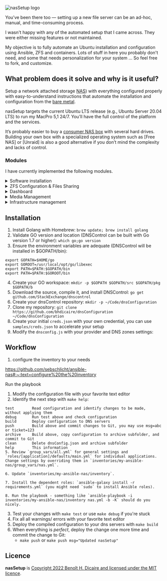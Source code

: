 ![nasSetup logo](https://github.com/bhdicaire/nasSetup/raw/master/doc/logo.png)

You’ve been there too — setting up a new file server can be an ad-hoc, manual, and time-consuming process.

I wasn't happy with any of the automated setup that I came across. They were either missing features or not maintained.

My objective is to fully automate an Ubuntu installation and configuration using Ansible, ZFS and containers. Lots of stuff in here you probably don't need, and some that needs personalization for your system ... So feel free to fork, and customize.

## What problem does it solve and why is it useful?

Setup a network attached storage [NAS](https://en.wikipedia.org/wiki/Network-attached_storage)) with everything configured properly with easy-to-understand instructions that automate the installation and configuration from the [bare metal](https://github.com/bhdicaire/macSetup/blob/master/doc/bareMetal.md).

nasSetup targets the current Ubuntu LTS release (e.g., Ubuntu
Server 20.04 LTS) to run my MacPro 5,1 24/7. You’ll have the full control of the platform and the services.

It’s probably easier to buy a [consumer NAS box](https://en.wikipedia.org/wiki/List_of_NAS_manufacturers) with several hard drives. Building your own box with a specialized operating system such as [Free NAS] or [Unraid] is also a good alternative if you don’t mind the complexity and lacks of control.

### Modules
I have currently implemented the following modules.


<details>
<summary>Software installation</summary>

 This is being accomplish with the use of [homebrew](https://github.com/Homebrew/homebrew), [homebrew-cask](https://github.com/caskroom/homebrew-cask), and the Mac Apple Store CLI [(MAS)](https://github.com/mas-cli/mas).

</details>

<details>
<summary>ZFS Configuration & Files Sharing</summary>
Any files and folders that are to be copied or symlinked, including app settings, licenses and dotfiles.

Ansible NAS doesn't set up your disk partitions, primarily because getting it wrong can be incredibly destructive.
That aside, configuring partitions is usually a one-time (or very infrequent) event, so there's not much to be
gained by automating it. Check out the [docs](https://davestephens.github.io/ansible-nas) for recommended setups.

# NFS Exports

Ansible-NAS uses the awesome [geerlingguy.nfs](https://github.com/geerlingguy/ansible-role-nfs) Ansible role to configure NFS exports.

More info on configuring NFS exports can be found [here](https://help.ubuntu.com/community/SettingUpNFSHowTo#Shares).

## NFS Examples

Ansible-NAS shares are defined in the `nfs_exports` section within `group_vars/all.yml`. The example provided will allow anyone to read the data in `{{ nfs_shares_root }}/public` on your Ansible-NAS box.

## Permissions

NFS "exports" (an equivalent of a Samba share) are permissioned differently to Samba shares. Samba shares are permissioned with users and groups, and NFS exports are permissioned by the host wanting to access them, and then usual Linux permissions are applied to the files and directories within there. As mentioned above, the example will allow any computer on your network to read and write to the export.

</details>

<details>
<summary>Dashboard</summary>
An awesome dashboard to your home server (Heimdall) supported by Glances for stats.

The first thing to do is to configure [Heimdall](https://heimdall.site/) as the
dashboard of your new NAS, because most of the applications included come with a
web interface. Heimdall lets you create "apps" for them which appear as little
icons on the screen.

To add applications to Heimdall, you'll need the IP address of your NAS.  If you
don't know it for some reason, you will have to look up using the console with
`ip a`. The entry "link/ether", usually the second one after the loopback
device, will show the address. Another alternative is to make sure
[Avahi](https://www.avahi.org/) is installed for zero-configuration networking
(mDNS). This will allow you to `ssh` into your NAS and with the extension
`.local` to your machines name, such as `ssh tardis.local`. Then you can use the
`ip a` command again.

Next, you need the application's port, which you can look up in the [list of
ports](configuration/application_ports.md). You can test the combination of address and port
in your browser by typing them joined by a colon. For instance, for Glances on a
machine with the IPv4 address 192.168.1.2, the full address would be
`http://192.168.1.2:61208`. Once you are sure it works, use this address and
port combination when creating the Heimdall icon.

[Glances](https://nicolargo.github.io/glances/) and
[Portainer](https://www.portainer.io/) are probably the two applications you
want to add to Heimdall first, so you can see what is happening on the NAS.
Note that Portainer will ask for your admin password. After that, it depends on
what you have installed - see the listing for individual applications for more
information.
</details>

<details>
<summary>Media Management</summary>
* [Plex](https://www.plex.tv/) - Plex Media Server
* [Portainer](https://portainer.io/) - for managing Docker and running custom images
* [Syncthing](https://syncthing.net/) - sync directories with another device
* [Tautulli](http://tautulli.com/) - Monitor Your Plex Media Server

Media streaming via Plex
 Any number of Samba shares or NFS exports for you to store your stuff
 * eBook management with Calibre-web
 * [Calibre-web](https://github.com/janeczku/calibre-web) - Provides a clean interface for browsing, reading and downloading eBooks using an existing Calibre database.

 # Calibre-web

Homepage: [https://github.com/janeczku/calibre-web](https://github.com/janeczku/calibre-web)


Calibre-Web is a web app providing a clean interface for browsing, reading and downloading eBooks using an existing Calibre database.

## Usage

Set `calibre_enabled: true` in your `inventories/<your_inventory>/nas.yml` file.

## Specific Configuration

Requires Calibre ebook management program. Available for download [here](https://calibre-ebook.com/download).

### Admin login

**Default admin login:** Username: admin Password: admin123

### eBook Conversion

If you do not need eBook conversion you can disable it to save resources by setting the `calibre_ebook_conversion` variable in `group_vars/all.yml` file to be empty.

 - Conversion enabled: `calibre_ebook_conversion: "linuxserver/calibre-web:calibre"`

 - Conversion disabled: `calibre_ebook_conversion: ""`

You can target just Calibre by appending `-t calibre` to your `ansible-playbook` command.
</details>

<details>
<summary>Infrastructure management</summary>
* [Cloud Commander](https://cloudcmd.io/) - A dual panel file manager with integrated web console and text editor
* [Cloudflare DDNS](https://hub.docker.com/r/joshuaavalon/cloudflare-ddns/) - automatically update Cloudflare with your IP address
* [Duplicacy](https://duplicacy.com/) - A web UI for the Duplicacy cloud backup program, which provides lock-free deduplication backups to multiple providers
* [Duplicati](https://www.duplicati.com/) - for backing up your stuff
* [Gitea](https://gitea.io/en-us/) - Simple self-hosted GitHub clone
* [Glances](https://nicolargo.github.io/glances/) - for seeing the state of your system via a web browser
* [Krusader](https://krusader.org/) - Twin panel file management for your desktop
* [netboot.xyz](https://netboot.xyz/) - a PXE boot server
* [Netdata](https://my-netdata.io/) - An extremely comprehensive system monitoring solution
* [TimeMachine](https://github.com/awlx/samba-timemachine) - Samba-based mac backup server
* [Traefik](https://traefik.io/) - Web proxy and SSL certificate manager
* [Watchtower](https://github.com/v2tec/watchtower) - Monitor your Docker containers and update them if a new version is available

## Using Portainer

Ensure that you have `portainer_enabled: true` in your `group_vars/all.yml` file, and have run the playbook so that Portainer is up and running.

Hit Portainer on http://ansible_nas_host_or_ip:9000. You can now deploy an 'App Template' or head to 'Containers' and manually enter container configuration.
* SSL secured external access to applications via Traefik
* A Docker host with Portainer for image and container management
* An automatic dynamic DNS updater if you use Cloudflare to host your domain DNS
* A backup tool - allows scheduled backups to Amazon S3, OneDrive, Dropbox etc
* A dual panel local file manager
* A PXE server to boot OS images over the network
Ubiquity
</details>

## Installation

1. Install Golang with Homebrew: `brew update; brew install golang`
2. Validate GO version and location (DNSControl can be built with Go version 1.7 or higher): `which go;go version`
3. Ensure the environment variables are adequate (DNSControl will be installed in $GOPATH/bin):
```
export GOPATH=$HOME/go
export GOROOT=/usr/local/opt/go/libexec
export PATH=$PATH:$GOPATH/bin
export PATH=$PATH:$GOROOT/bin
```
4. Create your GO workspace: `mkdir -p $GOPATH $GOPATH/src $GOPATH/pkg $GOPATH/b`
5. Download the source, compile it, and install DNSControl: `go get github.com/StackExchange/dnscontrol`
6. Create your dnsControl repository: `mkdir -p ~/Code/dnsConfiguration`
6. Clone my repository: `git clone https://github.com/bhdicaire/dnsConfiguration ~/Code/dnsConfiguration`
7. Create your initial `creds.json` with your own credential, you can use `samples/creds.json` to accelerate your setup
8. Modify the `dnsconfig.js` with your provider and DNS zones settings:

## Workflow

1. configure the inventory to your needs

https://github.com/sebschlicht/ansible-nas#:~:text=configure%20the%20inventory

Run the playbook

1. Modify the configuration file with your favorite text editor
2. Identify the next step with `make help`:
```
test		Read configuration and identify changes to be made, without applying them
debug		Run test above and check configuration
build		Deploy configuration to DNS servers
push		Build above and commit changes to Git, you may use msg=abc or ticket=123
archive		Build above, copy configuration to archive subfolder, and commit to Git
clean		Delete dnsConfig.json and archive subfolder
help		This information
5. Review `group_vars/all.yml` for general settings and `roles/[application]/defaults/main.yml` for individual applications. Change settings by overriding them in `inventories/my-ansible-nas/group_vars/nas.yml`.

6. Update `inventories/my-ansible-nas/inventory`.

7. Install the dependent roles: `ansible-galaxy install -r requirements.yml` (you might need `sudo` to install Ansible roles).

8. Run the playbook - something like `ansible-playbook -i inventories/my-ansible-nas/inventory nas.yml -b -K` should do you nicely.
```
3. Test your changes with `make test` or use `make debug` if you're stuck
4. Fix all all warnings/ errors with your favorite text editor
5. Deploy the compiled configuration to your dns servers with `make build`
6. When everything is *perfect*, deploy the change one more time and commit the change to Git:
	* `make push` or `make push msg="Updated nasSetup"`

## Licence

**nasSetup** is [Copyright 2022 Benoît H. Dicaire and licensed under the MIT licence](https://github.com/bhdicaire/nasSetup/blob//master/LICENCE).
